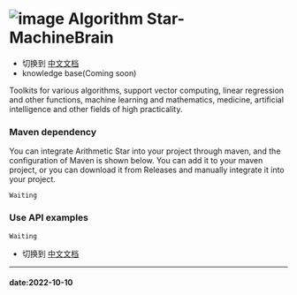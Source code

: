 # ![image](https://user-images.githubusercontent.com/113756063/194830221-abe24fcc-484b-4769-b3b7-ec6d8138f436.png) Algorithm Star-MachineBrain
- 切换到 [中文文档]()
- knowledge base(Coming soon)
  <a href="">
  <img src = ""/>
  </a>

Toolkits for various algorithms, support vector computing, linear regression and other functions, machine learning and mathematics, medicine, artificial intelligence and other fields of high practicality.
### Maven dependency
You can integrate Arithmetic Star into your project through maven, and the configuration of Maven is shown below. You can add it to your maven project, or you can download it from Releases and manually integrate it into your project.
```
Waiting
```
### Use API examples

```
Waiting
```
- 切换到 [中文文档]()
<hr>

#### date:2022-10-10
